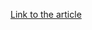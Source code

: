 [Link to the article](https://blog.trendmicro.com/trendlabs-security-intelligence/gamaredon-apt-group-use-covid-19-lure-in-campaigns/)
